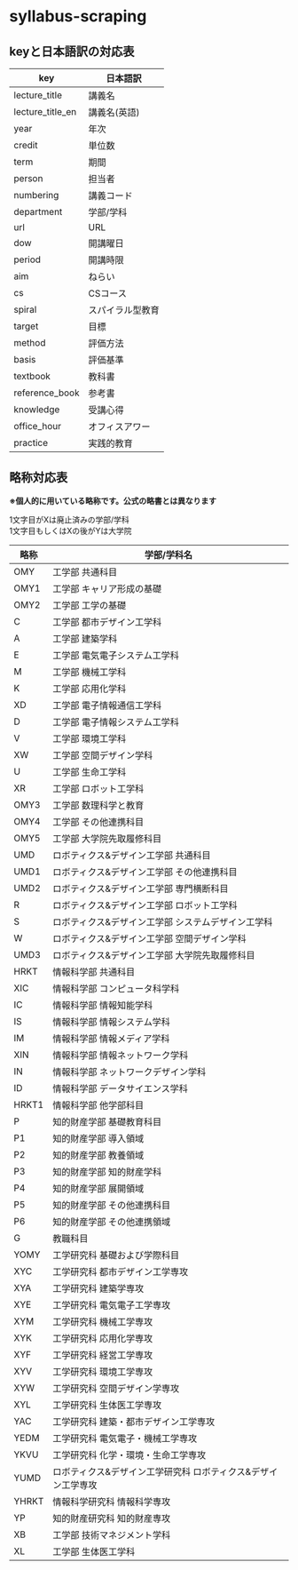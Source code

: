# syllabus-scraping

## keyと日本語訳の対応表

|key|日本語訳|
|---|---|
|lecture_title|講義名|
|lecture_title_en|講義名(英語)|
|year|年次|
|credit|単位数|
|term|期間|
|person|担当者|
|numbering|講義コード|
|department|学部/学科|
|url|URL|
|dow|開講曜日|
|period|開講時限|
|aim|ねらい|
|cs|CSコース|
|spiral|スパイラル型教育|
|target|目標|
|method|評価方法|
|basis|評価基準|
|textbook|教科書|
|reference_book|参考書|
|knowledge|受講心得|
|office_hour|オフィスアワー|
|practice|実践的教育|

## 略称対応表

**※個人的に用いている略称です。公式の略書とは異なります**  

1文字目がXは廃止済みの学部/学科  
1文字目もしくはXの後がYは大学院  

|略称|学部/学科名|
|----|-----------|
|OMY|工学部 共通科目|
|OMY1|工学部 キャリア形成の基礎|
|OMY2|工学部 工学の基礎|
|C|工学部 都市デザイン工学科|
|A|工学部 建築学科|
|E|工学部 電気電子システム工学科|
|M|工学部 機械工学科|
|K|工学部 応用化学科|
|XD|工学部 電子情報通信工学科|
|D|工学部 電子情報システム工学科|
|V|工学部 環境工学科|
|XW|工学部 空間デザイン学科|
|U|工学部 生命工学科|
|XR|工学部 ロボット工学科|
|OMY3|工学部 数理科学と教育|
|OMY4|工学部 その他連携科目|
|OMY5|工学部 大学院先取履修科目|
|UMD|ロボティクス&デザイン工学部 共通科目|
|UMD1|ロボティクス&デザイン工学部 その他連携科目|
|UMD2|ロボティクス&デザイン工学部 専門横断科目|
|R|ロボティクス&デザイン工学部 ロボット工学科|
|S|ロボティクス&デザイン工学部 システムデザイン工学科|
|W|ロボティクス&デザイン工学部 空間デザイン学科|
|UMD3|ロボティクス&デザイン工学部 大学院先取履修科目|
|HRKT|情報科学部 共通科目|
|XIC|情報科学部 コンピュータ科学科|
|IC|情報科学部 情報知能学科|
|IS|情報科学部 情報システム学科|
|IM|情報科学部 情報メディア学科|
|XIN|情報科学部 情報ネットワーク学科|
|IN|情報科学部 ネットワークデザイン学科|
|ID|情報科学部 データサイエンス学科|
|HRKT1|情報科学部 他学部科目|
|P|知的財産学部 基礎教育科目|
|P1|知的財産学部 導入領域|
|P2|知的財産学部 教養領域|
|P3|知的財産学部 知的財産学科|
|P4|知的財産学部 展開領域|
|P5|知的財産学部 その他連携科目|
|P6|知的財産学部 その他連携領域|
|G|教職科目|
|YOMY|工学研究科 基礎および学際科目|
|XYC|工学研究科 都市デザイン工学専攻|
|XYA|工学研究科 建築学専攻|
|XYE|工学研究科 電気電子工学専攻|
|XYM|工学研究科 機械工学専攻|
|XYK|工学研究科 応用化学専攻|
|XYF|工学研究科 経営工学専攻|
|XYV|工学研究科 環境工学専攻|
|XYW|工学研究科 空間デザイン学専攻|
|XYL|工学研究科 生体医工学専攻|
|YAC|工学研究科 建築・都市デザイン工学専攻|
|YEDM|工学研究科 電気電子・機械工学専攻|
|YKVU|工学研究科 化学・環境・生命工学専攻|
|YUMD|ロボティクス&デザイン工学研究科 ロボティクス&デザイン工学専攻|
|YHRKT|情報科学研究科 情報科学専攻|
|YP|知的財産研究科 知的財産専攻|
|XB|工学部 技術マネジメント学科|
|XL|工学部 生体医工学科|
